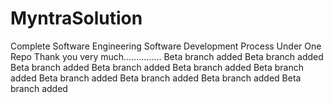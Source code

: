 # MyntraSolution
Complete Software Engineering Software Development Process Under One Repo
Thank you very much...............
Beta branch added
Beta branch added
Beta branch added
Beta branch added
Beta branch added
Beta branch added
Beta branch added
Beta branch added
Beta branch added
Beta branch added
